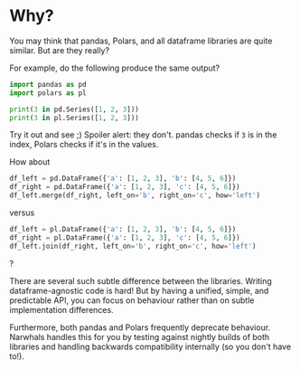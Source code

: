 # Why?

You may think that pandas, Polars, and all dataframe libraries are quite similar. But are they really?

For example, do the following produce the same output?

```python
import pandas as pd
import polars as pl

print(3 in pd.Series([1, 2, 3]))
print(3 in pl.Series([1, 2, 3]))
```

Try it out and see ;) Spoiler alert: they don't. pandas checks if `3` is in the index,
Polars checks if it's in the values.

How about
```python
df_left = pd.DataFrame({'a': [1, 2, 3], 'b': [4, 5, 6]})
df_right = pd.DataFrame({'a': [1, 2, 3], 'c': [4, 5, 6]})
df_left.merge(df_right, left_on='b', right_on='c', how='left')
```
versus

```python
df_left = pl.DataFrame({'a': [1, 2, 3], 'b': [4, 5, 6]})
df_right = pl.DataFrame({'a': [1, 2, 3], 'c': [4, 5, 6]})
df_left.join(df_right, left_on='b', right_on='c', how='left')
```

?

There are several such subtle difference between the libraries. Writing dataframe-agnostic code is hard!
But by having a unified, simple, and predictable API, you can focus on behaviour rather than on subtle
implementation differences.

Furthermore, both pandas and Polars frequently deprecate behaviour. Narwhals handles this for you by
testing against nightly builds of both libraries and handling backwards compatibility internally 
(so you don't have to!).
